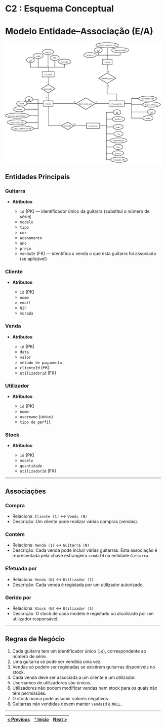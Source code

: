 # C2 : Esquema Conceptual

# Modelo Entidade–Associação (E/A)

<img src="../img/LojaGuitar.png" alt="" width="1000" />

## Entidades Principais

### **Guitarra**

* **Atributos**:

  * `id` (PK) — identificador único da guitarra (substitui o número de série)
  * `modelo`
  * `tipo`
  * `cor`
  * `acabamento`
  * `ano`
  * `preço`
  * `vendaId` (FK) — identifica a venda a que esta guitarra foi associada (se aplicável)

### **Cliente**

* **Atributos**:

  * `id` (PK)
  * `nome`
  * `email`
  * `NIF`
  * `morada`

### **Venda**

* **Atributos**:

  * `id` (PK)
  * `data`
  * `valor`
  * `método de pagamento`
  * `clienteId` (FK)
  * `utilizadorId` (FK)

### **Utilizador**

* **Atributos**:

  * `id` (PK)
  * `nome`
  * `username` (único)
  * `tipo de perfil`

### **Stock**

* **Atributos**:

  * `id` (PK)
  * `modelo`
  * `quantidade`
  * `utilizadorId` (FK)

---

## Associações

### **Compra**

* Relaciona: `Cliente (1)` ↔ `Venda (N)`
* Descrição: Um cliente pode realizar várias compras (vendas).

### **Contém**

* Relaciona: `Venda (1)` ↔ `Guitarra (N)`
* Descrição: Cada venda pode incluir várias guitarras. Esta associação é representada pela chave estrangeira `vendaId` na entidade `Guitarra`.

### **Efetuada por**

* Relaciona: `Venda (N)` ↔ `Utilizador (1)`
* Descrição: Cada venda é registada por um utilizador autorizado.

### **Gerido por**

* Relaciona: `Stock (N)` ↔ `Utilizador (1)`
* Descrição: O stock de cada modelo é registado ou atualizado por um utilizador responsável.

---

## Regras de Negócio

1. Cada guitarra tem um identificador único (`id`), correspondente ao número de série.
2. Uma guitarra só pode ser vendida uma vez.
3. Vendas só podem ser registadas se existirem guitarras disponíveis no stock.
4. Cada venda deve ser associada a um cliente e um utilizador.
5. Usernames de utilizadores são únicos.
6. Utilizadores não podem modificar vendas nem stock para os quais não têm permissões.
7. O stock nunca pode assumir valores negativos.
8. Guitarras não vendidas devem manter `vendaId` a `NULL`.

---

| [< Previous](rpf01.md) | [^ Início](rpf00.md) | [Next >](rpf03.md) |
| :---------------------- | :-------------------: | ------------------: |
